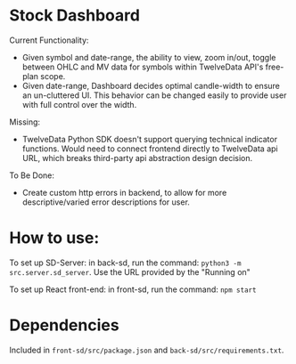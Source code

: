 # Stock Dashboard

Current Functionality:
 - Given symbol and date-range, the ability to view, zoom in/out, toggle between OHLC and MV data for symbols within TwelveData API's free-plan scope.
 - Given date-range, Dashboard decides optimal candle-width to ensure an un-cluttered UI. This behavior can be changed easily to provide user with full control over the width.

Missing:
- TwelveData Python SDK doesn't support querying technical indicator functions. Would need to connect frontend directly to TwelveData api URL, which breaks third-party api abstraction design decision.

To Be Done:
- Create custom http errors in backend, to allow for more descriptive/varied error descriptions for user.

# How to use:
To set up SD-Server:
in back-sd, run the command: `python3 -m src.server.sd_server`. Use the URL provided by the "Running on"

To set up React front-end:
in front-sd, run the command: `npm start`


# Dependencies 
Included in `front-sd/src/package.json` and `back-sd/src/requirements.txt`.